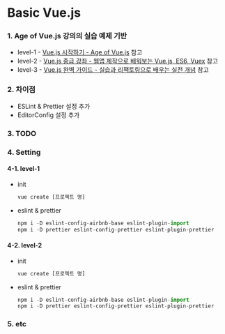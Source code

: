 # Basic Vue.js

### 1. Age of Vue.js 강의의 실습 예제 기반

* level-1 - [Vue.js 시작하기 - Age of Vue.js](https://www.inflearn.com/course/Age-of-Vuejs "Vue.js 시작하기 - Age of Vue.js") 참고
* level-2 - [Vue.js 중급 강좌 - 웹앱 제작으로 배워보는 Vue.js, ES6, Vuex](https://www.inflearn.com/course/vue-pwa-vue-js-%EC%A4%91%EA%B8%89 "Vue.js 중급 강좌 - 웹앱 제작으로 배워보는 Vue.js, ES6, Vuex") 참고
* level-3 - [Vue.js 완벽 가이드 - 실습과 리팩토링으로 배우는 실전 개념](https://www.inflearn.com/course/vue-js "Vue.js 완벽 가이드 - 실습과 리팩토링으로 배우는 실전 개념") 참고

### 2. 차이점

* ESLint & Prettier 설정 추가
* EditorConfig 설정 추가

### 3. TODO

### 4. Setting

#### 4-1. level-1

* init

    ``` javascript
    vue create [프로젝트 명]
    ```

* eslint & prettier

    ``` javascript
    npm i -D eslint-config-airbnb-base eslint-plugin-import  
    npm i -D prettier eslint-config-prettier eslint-plugin-prettier
    ```

#### 4-2. level-2

* init

    ``` javascript
    vue create [프로젝트 명]
    ```

* eslint & prettier

    ``` javascript
    npm i -D eslint-config-airbnb-base eslint-plugin-import  
    npm i -D prettier eslint-config-prettier eslint-plugin-prettier
    ```

### 5. etc
